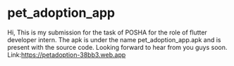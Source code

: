 # pet_adoption_app

Hi,
This is my submission for the task of POSHA for the role of flutter developer intern.
The apk is under the name pet_adoption_app.apk and is present with the source code.
Looking forward to hear from you guys soon.
Link:https://petadoption-38bb3.web.app

